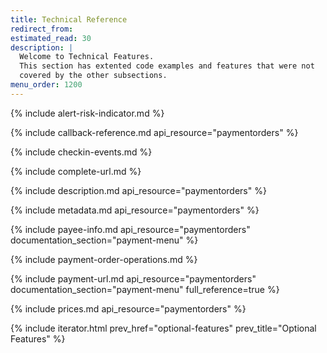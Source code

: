 ```yaml
---
title: Technical Reference
redirect_from:
estimated_read: 30
description: |
  Welcome to Technical Features.
  This section has extented code examples and features that were not
  covered by the other subsections.
menu_order: 1200
---
```


{% include alert-risk-indicator.md %}

{% include callback-reference.md api_resource="paymentorders" %}

{% include checkin-events.md %}

{% include complete-url.md %}

{% include description.md api_resource="paymentorders" %}

{% include metadata.md api_resource="paymentorders" %}

{% include payee-info.md api_resource="paymentorders"
documentation_section="payment-menu" %}

{% include payment-order-operations.md %}

{% include payment-url.md api_resource="paymentorders" documentation_section="payment-menu" full_reference=true %}

{% include prices.md api_resource="paymentorders" %}

{% include iterator.html prev_href="optional-features" prev_title="Optional Features" %}
